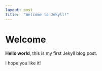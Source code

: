 ```yaml
---
layout: post
title:  "Welcome to Jekyll!"
---
```


# Welcome

**Hello world**, this is my first Jekyll blog post.

I hope you like it!<Paste>
